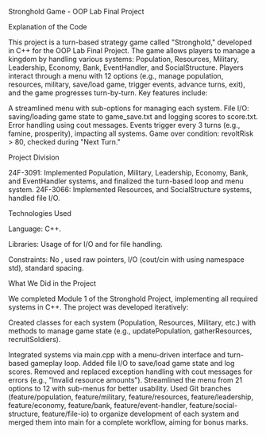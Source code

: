 Stronghold Game - OOP Lab Final Project

Explanation of the Code

This project is a turn-based strategy game called "Stronghold," developed in C++ for the OOP Lab Final Project. The game allows players to manage a kingdom by handling various systems: Population, Resources, Military, Leadership, Economy, Bank, EventHandler, and SocialStructure. Players interact through a menu with 12 options (e.g., manage population, resources, military, save/load game, trigger events, advance turns, exit), and the game progresses turn-by-turn. Key features include:

A streamlined menu with sub-options for managing each system.
File I/O: saving/loading game state to game_save.txt and logging scores to score.txt.
Error handling using cout messages.
Events trigger every 3 turns (e.g., famine, prosperity), impacting all systems.
Game over condition: revoltRisk > 80, checked during "Next Turn."

Project Division

24F-3091: Implemented Population, Military, Leadership, Economy, Bank, and EventHandler systems, and finalized the turn-based loop and menu system.
24F-3066: Implemented Resources, and SocialStructure systems, handled file I/O.

Technologies Used

Language: C++.

Libraries: Usage of <iostream> for I/O and <fstream> for file handling.

Constraints: No <vector>, used raw pointers, I/O (cout/cin with using namespace std), standard spacing.

What We Did in the Project

We completed Module 1 of the Stronghold Project, implementing all required systems in C++. The project was developed iteratively:

Created classes for each system (Population, Resources, Military, etc.) with methods to manage game state (e.g., updatePopulation, gatherResources, recruitSoldiers).

Integrated systems via main.cpp with a menu-driven interface and turn-based gameplay loop.
Added file I/O to save/load game state and log scores.
Removed <stdexcept> and replaced exception handling with cout messages for errors (e.g., "Invalid resource amounts").
Streamlined the menu from 21 options to 12 with sub-menus for better usability.
Used Git branches (feature/population, feature/military, feature/resources, feature/leadership, feature/economy, feature/bank, feature/event-handler, feature/social-structure, feature/file-io) to organize development of each system and merged them into main for a complete workflow, aiming for bonus marks.